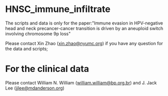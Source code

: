 # HNSC_immune_infiltrate
The scripts and data is only for the paper:"Immune evasion in HPV-negative head and neck precancer-cancer transition is driven by an aneuploid switch involving chromosome 9p loss"

Please contact Xin Zhao (xin.zhao@nyumc.org) if you have any question for the data and scripts;

# For the clinical data
Please contact William N. William (william.william@bp.org.br) and J. Jack Lee (jjlee@mdanderson.org)
